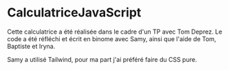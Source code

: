 ﻿# CalculatriceJavaScript
 
Cette calculatrice a été réalisée dans le cadre d'un TP avec Tom Deprez. 
Le code a été réfléchi et écrit en binome avec Samy, ainsi que l'aide de Tom, Baptiste et Iryna.

Samy a utilisé Tailwind, pour ma part j'ai préféré faire du CSS pure.
